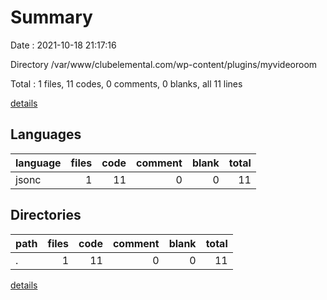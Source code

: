 # Summary

Date : 2021-10-18 21:17:16

Directory /var/www/clubelemental.com/wp-content/plugins/myvideoroom

Total : 1 files,  11 codes, 0 comments, 0 blanks, all 11 lines

[details](details.md)

## Languages
| language | files | code | comment | blank | total |
| :--- | ---: | ---: | ---: | ---: | ---: |
| jsonc | 1 | 11 | 0 | 0 | 11 |

## Directories
| path | files | code | comment | blank | total |
| :--- | ---: | ---: | ---: | ---: | ---: |
| . | 1 | 11 | 0 | 0 | 11 |

[details](details.md)